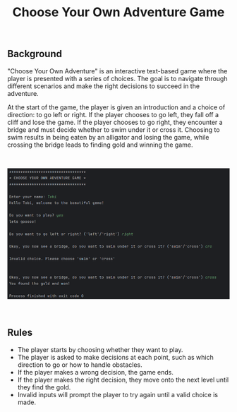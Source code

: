<div align="center"> 
  <h1>Choose Your Own Adventure Game</h1>
</div>

<br> 

## Background
"Choose Your Own Adventure" is an interactive text-based game where the player is presented with a series of choices. 
The goal is to navigate through different scenarios and make the right decisions to succeed in the adventure.

At the start of the game, the player is given an introduction and a choice of direction: to go left or right. If the player chooses to go left, they fall off a cliff and lose the game. 
If the player chooses to go right, they encounter a bridge and must decide whether to swim under it or cross it. 
Choosing to swim results in being eaten by an alligator and losing the game, while crossing the bridge leads to finding gold and winning the game.

<br> 

![Adventure Image](adventure_game.png)

<br> 

## Rules
- The player starts by choosing whether they want to play.
- The player is asked to make decisions at each point, such as which direction to go or how to handle obstacles.
- If the player makes a wrong decision, the game ends.
- If the player makes the right decision, they move onto the next level until they find the gold.
- Invalid inputs will prompt the player to try again until a valid choice is made.

<br> 
